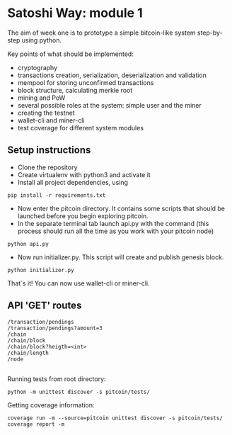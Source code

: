 # Satoshi Way: module 1

The aim of week one is to prototype a simple bitcoin-like system step-by-step using python.

Key points of what should be implemented:
* cryptography 
* transactions creation, serialization, deserialization and validation
* mempool for storing unconfirmed transactions
* block structure, calculating merkle root
* mining and PoW
* several possible roles at the system: simple user and the miner
* creating the testnet
* wallet-cli and miner-cli
* test coverage for different system modules

## Setup instructions
* Clone the repository
* Create virtualenv with python3 and activate it
* Install all project dependencies, using 
``` 
pip install -r requirements.txt 
```
* Now enter the pitcoin directory. It contains some scripts that should be launched before you begin exploring pitcoin.
* In the separate terminal tab launch api.py with the command 
(this process should run all the time as you work with your pitcoin node)
``` 
python api.py 
```
* Now run initializer.py. This script will create and publish genesis block.
```
python initializer.py
```
That`s it! You can now use wallet-cli or miner-cli.

## API 'GET' routes

```
/transaction/pendings
/transaction/pendings?amount=3
/chain
/chain/block
/chain/block?heigth=<int>
/chain/length
/node
```

##
Running tests from root directory:
```
python -m unittest discover -s pitcoin/tests/
```

Getting coverage information: 
```
coverage run -m --source=pitcoin unittest discover -s pitcoin/tests/
coverage report -m
```